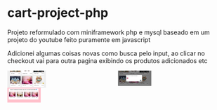 # cart-project-php

Projeto reformulado com miniframework php e mysql baseado em um projeto do youtube feito puramente em javascript<br>

Adicionei algumas coisas novas como busca pelo input, ao clicar no checkout vai para outra pagina exibindo os produtos adicionados etc<br>

<div style="display: grid;grid-template-columns: 1fr 1fr;">
  <img src="1.png"  width="35%" />
  <img src="2.png"  width="30%" />
  <img src="3.png"  width="30%" />
</div>

